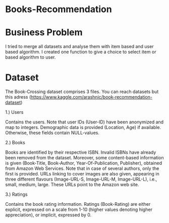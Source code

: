 # Books-Recommendation
# Business Problem
I tried to merge all datasets and analyse them with item based and user based algorithm.
I created one function to give a choice to select item or based algorithm to user.
# Dataset

The Book-Crossing dataset comprises 3 files. You can reach datasets but this adress (https://www.kaggle.com/arashnic/book-recommendation-dataset)

1.) Users

Contains the users. Note that user IDs (User-ID) have been anonymized and map to integers. Demographic data is provided (Location, Age) if available. Otherwise, these fields contain NULL-values.

2.) Books

Books are identified by their respective ISBN. Invalid ISBNs have already been removed from the dataset. Moreover, some content-based information is given (Book-Title, Book-Author, Year-Of-Publication, Publisher), obtained from Amazon Web Services. Note that in case of several authors, only the first is provided. URLs linking to cover images are also given, appearing in three different flavours (Image-URL-S, Image-URL-M, Image-URL-L), i.e., small, medium, large. These URLs point to the Amazon web site.

3.) Ratings

Contains the book rating information. Ratings (Book-Rating) are either explicit, expressed on a scale from 1-10 (higher values denoting higher appreciation), or implicit, expressed by 0.
